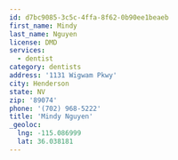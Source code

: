 ```yaml
---
id: d7bc9085-3c5c-4ffa-8f62-0b90ee1beaeb
first_name: Mindy
last_name: Nguyen
license: DMD
services:
  - dentist
category: dentists
address: '1131 Wigwam Pkwy'
city: Henderson
state: NV
zip: '89074'
phone: '(702) 968-5222'
title: 'Mindy Nguyen'
_geoloc:
  lng: -115.086999
  lat: 36.038181
---
```

